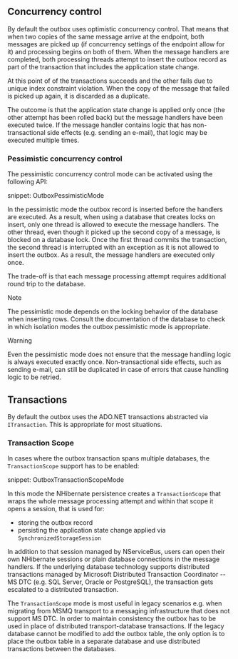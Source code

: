 ## Concurrency control

By default the outbox uses optimistic concurrency control. That means that when two copies of the same message arrive at the endpoint, both messages are picked up (if concurrency settings of the endpoint allow for it) and processing begins on both of them. When the message handlers are completed, both processing threads attempt to insert the outbox record as part of the transaction that includes the application state change.

At this point of of the transactions succeeds and the other fails due to unique index constraint violation. When the copy of the message that failed is picked up again, it is discarded as a duplicate.

The outcome is that the application state change is applied only once (the other attempt has been rolled back) but the message handlers have been executed twice. If the message handler contains logic that has non-transactional side effects (e.g. sending an e-mail), that logic may be executed multiple times.

### Pessimistic concurrency control

The pessimistic concurrency control mode can be activated using the following API:

snippet: OutboxPessimisticMode

In the pessimistic mode the outbox record is inserted before the handlers are executed. As a result, when using a database that creates locks on insert, only one thread is allowed to execute the message handlers. The other thread, even though it picked up the second copy of a message, is blocked on a database lock. Once the first thread commits the transaction, the second thread is interrupted with an exception as it is not allowed to insert the outbox. As a result, the message handlers are executed only once.

The trade-off is that each message processing attempt requires additional round trip to the database.

> [!NOTE]
> The pessimistic mode depends on the locking behavior of the database when inserting rows. Consult the documentation of the database to check in which isolation modes the outbox pessimistic mode is appropriate.

> [!WARNING]
> Even the pessimistic mode does not ensure that the message handling logic is always executed exactly once. Non-transactional side effects, such as sending e-mail, can still be duplicated in case of errors that cause handling logic to be retried.

## Transactions

By default the outbox uses the ADO.NET transactions abstracted via `ITransaction`. This is appropriate for most situations.

### Transaction Scope

In cases where the outbox transaction spans multiple databases, the `TransactionScope` support has to be enabled:

snippet: OutboxTransactionScopeMode

In this mode the NHibernate persistence creates a `TransactionScope` that wraps the whole message processing attempt and within that scope it opens a session, that is used for:
 - storing the outbox record
 - persisting the application state change applied via `SynchronizedStorageSession`

In addition to that session managed by NServiceBus, users can open their own NHibernate sessions or plain database connections in the message handlers. If the underlying database technology supports distributed transactions managed by Microsoft Distributed Transaction Coordinator -- MS DTC (e.g. SQL Server, Oracle or PostgreSQL), the transaction gets escalated to a distributed transaction.

The `TransactionScope` mode is most useful in legacy scenarios e.g. when migrating from MSMQ transport to a messaging infrastructure that does not support MS DTC. In order to maintain consistency the outbox has to be used in place of distributed transport-database transactions. If the legacy database cannot be modified to add the outbox table, the only option is to place the outbox table in a separate database and use distributed transactions between the databases.